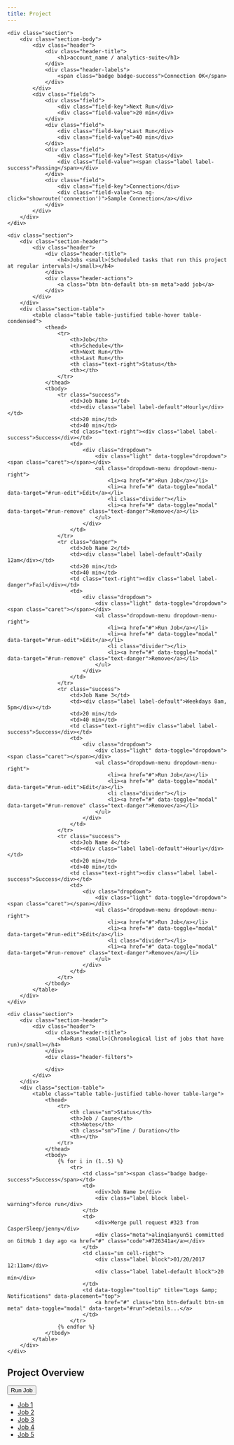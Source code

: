 ```yaml
---
title: Project
---
```


<div class="app-body">
	
	<div class="section">
		<div class="section-body">
			<div class="header">
				<div class="header-title">
					<h1>account_name / analytics-suite</h1>
				</div>
				<div class="header-labels">
					<span class="badge badge-success">Connection OK</span>
				</div>
			</div>
			<div class="fields">
				<div class="field">
					<div class="field-key">Next Run</div>
					<div class="field-value">20 min</div>
				</div>
				<div class="field">
					<div class="field-key">Last Run</div>
					<div class="field-value">40 min</div>
				</div>
				<div class="field">
					<div class="field-key">Test Status</div>
					<div class="field-value"><span class="label label-success">Passing</span></div>
				</div>
				<div class="field">
					<div class="field-key">Connection</div>
					<div class="field-value"><a ng-click="showroute('connection')">Sample Connection</a></div>
				</div>
			</div>
		</div>
	</div>

	<div class="section">
		<div class="section-header">
			<div class="header">
				<div class="header-title">
					<h4>Jobs <small>(Scheduled tasks that run this project at regular intervals)</small></h4>
				</div>
				<div class="header-actions">
					<a class="btn btn-default btn-sm meta">add job</a>
				</div>
			</div>
		</div>
		<div class="section-table">
			<table class="table table-justified table-hover table-condensed">
				<thead>
					<tr>
						<th>Job</th>
						<th>Schedule</th>
						<th>Next Run</th>
						<th>Last Run</th>
						<th class="text-right">Status</th>
						<th></th>
					</tr>
				</thead>
				<tbody>
					<tr class="success">
						<td>Job Name 1</td>
						<td><div class="label label-default">Hourly</div></td>
						<td>20 min</td>
						<td>40 min</td>
						<td class="text-right"><div class="label label-success">Success</div></td>
						<td>
							<div class="dropdown">
								<div class="light" data-toggle="dropdown"><span class="caret"></span></div>
								<ul class="dropdown-menu dropdown-menu-right">
									<li><a href="#">Run Job</a></li>
									<li><a href="#" data-toggle="modal" data-target="#run-edit">Edit</a></li>
									<li class="divider"></li>
									<li><a href="#" data-toggle="modal" data-target="#run-remove" class="text-danger">Remove</a></li>
								</ul>
							</div>
						</td>
					</tr>
					<tr class="danger">
						<td>Job Name 2</td>
						<td><div class="label label-default">Daily 12am</div></td>
						<td>20 min</td>
						<td>40 min</td>
						<td class="text-right"><div class="label label-danger">Fail</div></td>
						<td>
							<div class="dropdown">
								<div class="light" data-toggle="dropdown"><span class="caret"></span></div>
								<ul class="dropdown-menu dropdown-menu-right">
									<li><a href="#">Run Job</a></li>
									<li><a href="#" data-toggle="modal" data-target="#run-edit">Edit</a></li>
									<li class="divider"></li>
									<li><a href="#" data-toggle="modal" data-target="#run-remove" class="text-danger">Remove</a></li>
								</ul>
							</div>
						</td>
					</tr>
					<tr class="success">
						<td>Job Name 3</td>
						<td><div class="label label-default">Weekdays 8am, 5pm</div></td>
						<td>20 min</td>
						<td>40 min</td>
						<td class="text-right"><div class="label label-success">Success</div></td>
						<td>
							<div class="dropdown">
								<div class="light" data-toggle="dropdown"><span class="caret"></span></div>
								<ul class="dropdown-menu dropdown-menu-right">
									<li><a href="#">Run Job</a></li>
									<li><a href="#" data-toggle="modal" data-target="#run-edit">Edit</a></li>
									<li class="divider"></li>
									<li><a href="#" data-toggle="modal" data-target="#run-remove" class="text-danger">Remove</a></li>
								</ul>
							</div>
						</td>
					</tr>
					<tr class="success">
						<td>Job Name 4</td>
						<td><div class="label label-default">Hourly</div></td>
						<td>20 min</td>
						<td>40 min</td>
						<td class="text-right"><div class="label label-success">Success</div></td>
						<td>
							<div class="dropdown">
								<div class="light" data-toggle="dropdown"><span class="caret"></span></div>
								<ul class="dropdown-menu dropdown-menu-right">
									<li><a href="#">Run Job</a></li>
									<li><a href="#" data-toggle="modal" data-target="#run-edit">Edit</a></li>
									<li class="divider"></li>
									<li><a href="#" data-toggle="modal" data-target="#run-remove" class="text-danger">Remove</a></li>
								</ul>
							</div>
						</td>
					</tr>
				</tbody>
			</table>
		</div>
	</div>

	<div class="section">
		<div class="section-header">
			<div class="header">
				<div class="header-title">
					<h4>Runs <small>(Chronological list of jobs that have run)</small></h4>
				</div>
				<div class="header-filters">
					
				</div>
			</div>
		</div>
		<div class="section-table">
			<table class="table table-justified table-hover table-large">
				<thead>
					<tr>
						<th class="sm">Status</th>
						<th>Job / Cause</th>
						<th>Notes</th>
						<th class="sm">Time / Duration</th>
						<th></th>
					</tr>
				</thead>
				<tbody>
					{% for i in (1..5) %}
						<tr>
							<td class="sm"><span class="badge badge-success">Success</span></td>
							<td>
								<div>Job Name 1</div>
								<div class="label block label-warning">force run</div>
							</td>
							<td>
								<div>Merge pull request #323 from CasperSleep/jenny</div>
								<div class="meta">alinqianyun51 committed on GitHub 1 day ago <a href="#" class="code">#726341a</a></div>
							</td>
							<td class="sm cell-right">
								<div class="label block">01/20/2017 12:11am</div>
								<div class="label label-default block">20 min</div>
							</td>
							<td data-toggle="tooltip" title="Logs &amp; Notifications" data-placement="top">
								<a href="#" class="btn btn-default btn-sm meta" data-toggle="modal" data-target="#run">details...</a>
							</td>
						</tr>
					{% endfor %}
				</tbody>
			</table>
		</div>
	</div>

</div>

<div class="app-header">
	<div class="header">
		<div class="header-title">
			<h2>Project Overview</h2>
		</div>
		<div class="header-actions">
			<div class="dropdown">
				<button class="btn btn-primary" data-toggle="dropdown">Run Job <span class="caret"></span></button>
				<ul class="dropdown-menu dropdown-menu-right">
					<li><a href="#">Job 1</a></li>
					<li><a href="#">Job 2</a></li>
					<li><a href="#">Job 3</a></li>
					<li><a href="#">Job 4</a></li>
					<li><a href="#">Job 5</a></li>
				</ul>
			</div>
		</div>
	</div>
</div>

